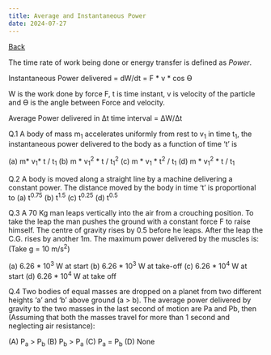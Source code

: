 ```yaml
---
title: Average and Instantaneous Power
date: 2024-07-27
---
```


<a href = "https://aniketm117.github.io/github-pages-with-jekyll/">Back</a>

The time rate of work being done or energy transfer is defined as *Power*. 

Instantaneous Power delivered = dW/dt = F * v * cos Ө

W is the work done by force F, t is time instant, v is velocity of the particle and Ө is the angle between Force and velocity.

Average Power delivered in Δt time interval  = ΔW/Δt

Q.1 A body of mass m<sub>1</sub> accelerates uniformly from rest to v<sub>1</sub> in time t<sub>1</sub>, the instantaneous power delivered to the body as a function of time ‘t’ is 

(a) m* v<sub>1</sub>* t / t<sub>1</sub> (b) m * v<sub>1</sub><sup>2</sup> * t / t<sub>1</sub><sup>2</sup> (c) m * v<sub>1</sub> * t<sup>2</sup> / t<sub>1</sub> (d) m * v<sub>1</sub><sup>2</sup> * t / t<sub>1</sub>

Q.2 A body is moved along a straight line by a machine delivering a constant power. The distance moved by the body in time ‘t’ is proportional to (a) t<sup>0.75</sup> (b) t<sup>1.5</sup> (c) t<sup>0.25</sup> (d) t<sup>0.5</sup>

Q.3 A 70 Kg man leaps vertically into the air from a crouching position. To take the leap the man pushes the ground with a constant force F to raise himself. The centre of gravity rises by 0.5 before he leaps. After the leap the C.G. rises by another 1m. The maximum power delivered by the muscles is: (Take g = 10 m/s<sup>2</sup>)

(a) 6.26 * 10<sup>3</sup> W at start (b) 6.26 * 10<sup>3</sup> W at take-off (c) 6.26 * 10<sup>4</sup> W at start (d)  6.26 * 10<sup>4</sup> W at take off

Q.4 Two bodies of equal masses are dropped on a planet from two different heights ‘a’ and ‘b’ above ground (a > b). The average power delivered by gravity to the two masses in the last second of motion are Pa and Pb, then (Assuming that both the masses travel for more than 1 second and neglecting air resistance):

(A) P<sub>a</sub> > P<sub>b</sub> 	(B) P<sub>b</sub> > P<sub>a</sub>	(C) P<sub>a</sub> = P<sub>b</sub> (D) None
